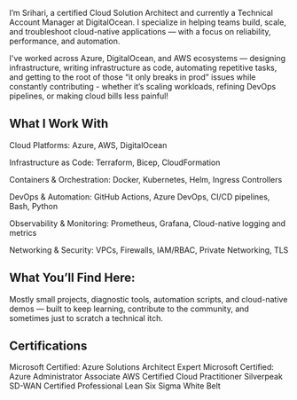 I’m Srihari, a certified Cloud Solution Architect and currently a Technical Account Manager at DigitalOcean. I specialize in helping teams build, scale, and troubleshoot cloud-native applications — with a focus on reliability, performance, and automation.

I've worked across Azure, DigitalOcean, and AWS ecosystems — designing infrastructure, writing infrastructure as code, automating repetitive tasks, and getting to the root of those “it only breaks in prod” issues while constantly contributing - whether it’s scaling workloads, refining DevOps pipelines, or making cloud bills less painful!

## What I Work With

Cloud Platforms: Azure, AWS, DigitalOcean

Infrastructure as Code: Terraform, Bicep, CloudFormation

Containers & Orchestration: Docker, Kubernetes, Helm, Ingress Controllers

DevOps & Automation: GitHub Actions, Azure DevOps, CI/CD pipelines, Bash, Python

Observability & Monitoring: Prometheus, Grafana, Cloud-native logging and metrics

Networking & Security: VPCs, Firewalls, IAM/RBAC, Private Networking, TLS

## What You’ll Find Here:

Mostly small projects, diagnostic tools, automation scripts, and cloud-native demos — built to keep learning, contribute to the community, and sometimes just to scratch a technical itch.

## Certifications
Microsoft Certified: Azure Solutions Architect Expert
Microsoft Certified: Azure Administrator Associate
AWS Certified Cloud Practitioner
Silverpeak SD-WAN Certified Professional
Lean Six Sigma White Belt

